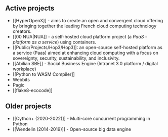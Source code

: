 
## Active projects

- [[HyperOpenX]] - aims to create an open and convergent cloud offering by bringing together the leading French cloud computing technology creators.
- [[00 NUA|NUA]] - a self-hosted cloud platform project (a _PaaS_ - _platform as a service_) using containers.
- [[Public/Projects/Hop3/Hop3]]: an open-source self-hosted platform as a service (Paas) aimed at enhancing cloud computing with a focus on sovereignty, security, sustainability, and inclusivity.
- [[Abilian SBE]] - Social Business Engine (Intranet 3.0 platform / digital workplace)
- [[Python to WASM Compiler]]
- Webbits
- Pagic
- [[flake8-ecocode]]

## Older projects

- [[Cython+ (2020-2022)]] - Multi-core concurrent programming in Python
- [[Wendelin (2014-2019)]] - Open-source big data engine
